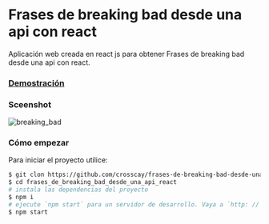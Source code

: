 # Frases de breaking bad desde una api con react
Aplicación web creada en react js para obtener Frases de breaking bad desde una api con react.

### [Demostración](https://frases-de-breaking-bad-desde-api-react-js.netlify.app/)

### Sceenshot
![breaking_bad](https://user-images.githubusercontent.com/15184739/90339803-f116c800-dfb8-11ea-9cd9-81c419c94202.PNG)

### Cómo empezar

Para iniciar el proyecto utilice:

```bash
$ git clon https://github.com/crosscay/frases-de-breaking-bad-desde-una-api-react-js.git
$ cd frases_de_breaking_bad_desde_una_api_react
# instala las dependencias del proyecto
$ npm i
# ejecute `npm start` para un servidor de desarrollo. Vaya a `http: // localhost: 3000 /`. La aplicación se volverá a cargar automáticamente si cambia alguno de los archivos de origen.
$ npm start
```